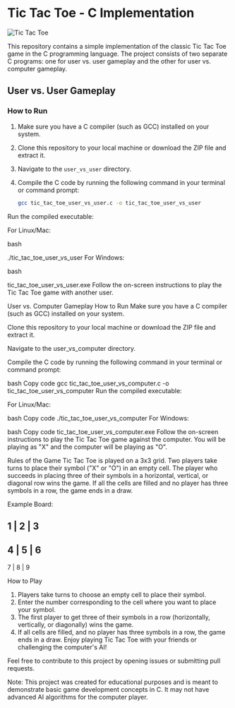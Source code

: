 # Tic Tac Toe - C Implementation

![Tic Tac Toe](https://img.freepik.com/free-vector/hands-holding-pencils-play-tic-tac-toe-people-drawing-crosses-noughts-simple-game-children-flat-vector-illustration-strategy-concept-banner-website-design-landing-web-page_74855-24786.jpg?w=2000)

This repository contains a simple implementation of the classic Tic Tac Toe game in the C programming language. The project consists of two separate C programs: one for user vs. user gameplay and the other for user vs. computer gameplay.

## User vs. User Gameplay

### How to Run

1. Make sure you have a C compiler (such as GCC) installed on your system.
2. Clone this repository to your local machine or download the ZIP file and extract it.
3. Navigate to the `user_vs_user` directory.
4. Compile the C code by running the following command in your terminal or command prompt:

   ```bash
   gcc tic_tac_toe_user_vs_user.c -o tic_tac_toe_user_vs_user
Run the compiled executable:

For Linux/Mac:

bash

./tic_tac_toe_user_vs_user
For Windows:

bash

tic_tac_toe_user_vs_user.exe
Follow the on-screen instructions to play the Tic Tac Toe game with another user.

User vs. Computer Gameplay
How to Run
Make sure you have a C compiler (such as GCC) installed on your system.

Clone this repository to your local machine or download the ZIP file and extract it.

Navigate to the user_vs_computer directory.

Compile the C code by running the following command in your terminal or command prompt:

bash
Copy code
gcc tic_tac_toe_user_vs_computer.c -o tic_tac_toe_user_vs_computer
Run the compiled executable:

For Linux/Mac:

bash
Copy code
./tic_tac_toe_user_vs_computer
For Windows:

bash
Copy code
tic_tac_toe_user_vs_computer.exe
Follow the on-screen instructions to play the Tic Tac Toe game against the computer. You will be playing as "X" and the computer will be playing as "O".

Rules of the Game
Tic Tac Toe is played on a 3x3 grid. Two players take turns to place their symbol ("X" or "O") in an empty cell. The player who succeeds in placing three of their symbols in a horizontal, vertical, or diagonal row wins the game. If all the cells are filled and no player has three symbols in a row, the game ends in a draw.

Example Board:


  1 | 2 | 3
  ---------
  4 | 5 | 6
  ---------
  7 | 8 | 9
  
How to Play
1. Players take turns to choose an empty cell to place their symbol.
2. Enter the number corresponding to the cell where you want to place your symbol.
3. The first player to get three of their symbols in a row (horizontally, vertically, or diagonally) wins the game.
4. If all cells are filled, and no player has three symbols in a row, the game ends in a draw.
Enjoy playing Tic Tac Toe with your friends or challenging the computer's AI!

Feel free to contribute to this project by opening issues or submitting pull requests.

Note: This project was created for educational purposes and is meant to demonstrate basic game development concepts in C. It may not have advanced AI algorithms for the computer player.
